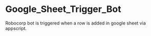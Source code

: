 # Google_Sheet_Trigger_Bot
Robocorp bot is triggered when a row is added in google sheet via appscript.

